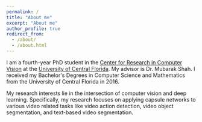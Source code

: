 ```yaml
---
permalink: /
title: "About me"
excerpt: "About me"
author_profile: true
redirect_from: 
  - /about/
  - /about.html
---
```



I am a fourth-year PhD student in the [Center for Research in Computer Vision](https://www.crcv.ucf.edu) at the [University of Central Florida](https://www.ucf.edu). My advisor is Dr. Mubarak Shah. I received my Bachelor's Degrees in Computer Science and Mathematics from the University of Central Florida in 2016. 

My research interests lie in the intersection of computer vision and deep learning. Specifically, my research focuses on applying capsule networks to various video related tasks like video action detection, video object segmentation, and text-based video segmentation. 
